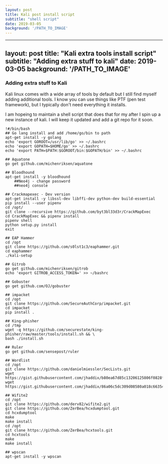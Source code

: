 ```yaml
---
layout: post
title: Kali post install script
subtitle: "shell script"
date: 2019-03-05
background: '/PATH_TO_IMAGE'
---
```


---
layout: post
title: "Kali extra tools install script"
subtitle: "Adding extra stuff to kali"
date: 2019-03-05
background: '/PATH_TO_IMAGE'
---

### Adding extra stuff to Kali

Kali linux comes with a wide array of tools by default but I still find myself adding additional tools.  I know you can use things like PTF (pen test framework),
but I typically don't need everything it installs.

I am hopeing to maintain a shell script that does that for my after I spin up a new instance of kali. I will keep it updated and add a git repo for it soon.

```
!#/bin/bash
## Go lang install and add /home/go/bin to path
apt-get install -y golang
echo 'export GOROOT=/usr/lib/go' >> ~/.bashrc
echo 'export GOPATH=$HOME/go' >> ~/.bashrc
echo 'export PATH=$PATH:$GOROOT/bin:$GOPATH/bin' >> ~/.bashrc

## Aquatone
go get github.com/michenriksen/aquatone

## Bloodhound
apt-get install -y bloodhound
	##Neo4j - change password
	##neo4j console

## Crackmapexec - Dev version
apt-get install -y libssl-dev libffi-dev python-dev build-essential
pip install --user pipenv
cd /opt/
git clone --recursive https://github.com/byt3bl33d3r/CrackMapExec
cd CrackMapExec && pipenv install
pipenv shell
python setup.py install
exit

## EAP Hammer
cd /opt
git clone https://github.com/s0lst1c3/eaphammer.git
cd eaphammer
./kali-setup

## Gitrob
go get github.com/michenriksen/gitrob
echo 'export GITROB_ACCESS_TOKEN=' >> ~/bashrc

## Gobuster
go get github.com/OJ/gobuster

## impacket
cd /opt
git clone https://github.com/SecureAuthCorp/impacket.git
cd impacket
pip install .

## King-phisher
cd /tmp
wget -q https://github.com/securestate/king-phisher/raw/master/tools/install.sh && \
bash ./install.sh

## Ruler
go get github.com/sensepost/ruler

## Wordlist
cd /opt
git clone https://github.com/danielmiessler/SecLists.git
wget https://gist.githubusercontent.com/jhaddix/b80ea67d85c13206125806f0828f4d10/raw/c81a34fe84731430741e0463eb6076129c20c4c0/content_discovery_all.txt
wget https://gist.githubusercontent.com/jhaddix/86a06c5dc309d08580a018c66354a056/raw/96f4e51d96b2203f19f6381c8c545b278eaa0837/all.txt

## Wifite2
cd /opt
git clone https://github.com/derv82/wifite2.git
git clone https://github.com/ZerBea/hcxdumptool.git
cd hcxdumptool
make
make install
cd /opt
git clone https://github.com/ZerBea/hcxtools.git
cd hcxtools
make
make install

## wpscan
apt-get install -y wpscan
```